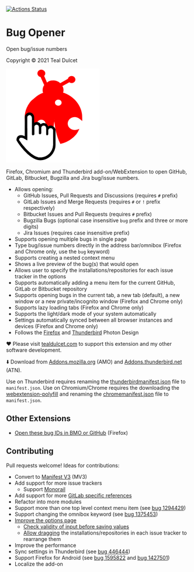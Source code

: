 [![Actions Status](https://github.com/tdulcet/Bug-Opener/workflows/CI/badge.svg?branch=main)](https://github.com/tdulcet/Bug-Opener/actions)

# Bug Opener
Open bug/issue numbers

Copyright © 2021 Teal Dulcet

![](icons/logo.png)

Firefox, Chromium and Thunderbird add-on/WebExtension to open GitHub, GitLab, Bitbucket, Bugzilla and Jira bug/issue numbers.

* Allows opening:
	* GitHub Issues, Pull Requests and Discussions (requires `#` prefix)
	* GitLab Issues and Merge Requests (requires `#` or `!` prefix respectively)
	* Bitbucket Issues and Pull Requests (requires `#` prefix)
	* Bugzilla Bugs (optional case insensitive `bug` prefix and three or more digits)
	* Jira Issues (requires case insensitive prefix)
* Supports opening multiple bugs in single page
* Type bug/issue numbers directly in the address bar/omnibox (Firefox and Chrome only, use the `bug` keyword)
* Supports creating a nested context menu
* Shows a live preview of the bug(s) that would open
* Allows user to specify the installations/repositories for each issue tracker in the options
* Supports automatically adding a menu item for the current GitHub, GitLab or Bitbucket repository
* Supports opening bugs in the current tab, a new tab (default), a new window or a new private/incognito window (Firefox and Chrome only)
* Supports lazy loading tabs (Firefox and Chrome only)
* Supports the light/dark mode of your system automatically
* Settings automatically synced between all browser instances and devices (Firefox and Chrome only)
* Follows the [Firefox](https://design.firefox.com/photon) and [Thunderbird](https://style.thunderbird.net/) Photon Design

❤️ Please visit [tealdulcet.com](https://www.tealdulcet.com/) to support this extension and my other software development.

⬇️ Download from [Addons.mozilla.org](https://addons.mozilla.org/firefox/addon/bug-opener/) (AMO) and [Addons.thunderbird.net](https://addons.thunderbird.net/thunderbird/addon/bug-opener/) (ATN).

Use on Thunderbird requires renaming the [thunderbirdmanifest.json](thunderbirdmanifest.json) file to `manifest.json`.
Use on Chromium/Chrome requires the downloading the [webextension-polyfill](https://github.com/mozilla/webextension-polyfill) and renaming the [chromemanifest.json](chromemanifest.json) file to `manifest.json`.

## Other Extensions

* [Open these bug IDs in BMO or GitHub](https://github.com/ddurst/bugme) (Firefox)

## Contributing

Pull requests welcome! Ideas for contributions:

* Convert to [Manifest V3](https://extensionworkshop.com/documentation/develop/manifest-v3-migration-guide/) (MV3)
* Add support for more issue trackers
	* Support [Monorail](https://chromium.googlesource.com/infra/infra/+/main/appengine/monorail/doc/userguide/power-users.md#autolinking)
* Add support for more [GitLab specific references](https://docs.gitlab.com/ee/user/markdown.html?tab=Rendered+Markdown#gitlab-specific-references)
* Refactor into more modules
* Support more than one top level context menu item (see [bug 1294429](https://bugzilla.mozilla.org/show_bug.cgi?id=1294429))
* Support changing the omnibox keyword (see [bug 1375453](https://bugzilla.mozilla.org/show_bug.cgi?id=1375453))
* [Improve the options page](https://github.com/TinyWebEx/AutomaticSettings/issues/15)
	* [Check validity of input before saving values](https://github.com/TinyWebEx/AutomaticSettings/issues/14)
	* [Allow dragging](https://developer.mozilla.org/en-US/docs/Web/API/HTML_Drag_and_Drop_API) the installations/repositories in each issue tracker to rearrange them
* Improve the performance
* Sync settings in Thunderbird (see [bug 446444](https://bugzilla.mozilla.org/show_bug.cgi?id=446444))
* Support Firefox for Android (see [bug 1595822](https://bugzilla.mozilla.org/show_bug.cgi?id=1595822) and [bug 1427501](https://bugzilla.mozilla.org/show_bug.cgi?id=1427501))
* Localize the add-on
